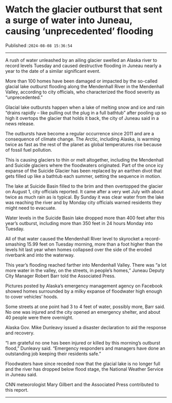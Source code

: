 # Watch the glacier outburst that sent a surge of water into Juneau, causing ‘unprecedented’ flooding

Published :`2024-08-08 15:36:54`

---

A rush of water unleashed by an ailing glacier swelled an Alaska river to record levels Tuesday and caused destructive flooding in Juneau nearly a year to the date of a similar significant event.

More than 100 homes have been damaged or impacted by the so-called glacial lake outburst flooding along the Mendenhall River in the Mendenhall Valley, according to city officials, who characterized the flood severity as “unprecedented.”

Glacial lake outbursts happen when a lake of melting snow and ice and rain “drains rapidly – like pulling out the plug in a full bathtub” after pooling up so high it overtops the glacier that holds it back, the city of Juneau said in a news release.

The outbursts have become a regular occurrence since 2011 and are a consequence of climate change. The Arctic, including Alaska, is warming twice as fast as the rest of the planet as global temperatures rise because of fossil fuel pollution.

This is causing glaciers to thin or melt altogether, including the Mendenhall and Suicide glaciers where the floodwaters originated. Part of the once icy expanse of the Suicide Glacier has been replaced by an earthen divot that gets filled up like a bathtub each summer, setting the sequence in motion.

The lake at Suicide Basin filled to the brim and then overtopped the glacier on August 1, city officials reported. It came after a very wet July with about twice as much rain as is typical. By Sunday it was clear water from the lake was reaching the river and by Monday city officials warned residents they might need to evacuate.

Water levels in the Suicide Basin lake dropped more than 400 feet after this year’s outburst, including more than 350 feet in 24 hours Monday into Tuesday.

All of that water caused the Mendenhall River level to skyrocket a record-smashing 15.99 feet on Tuesday morning, more than a foot higher than the levels hit last year when homes collapsed over the side of the eroded riverbank and into the waterway.

This year’s flooding reached farther into Mendenhall Valley. There was “a lot more water in the valley, on the streets, in people’s homes,” Juneau Deputy City Manager Robert Barr told the Associated Press.

Pictures posted by Alaska’s emergency management agency on Facebook showed homes surrounded by a milky expanse of floodwater high enough to cover vehicles’ hoods.

Some streets at one point had 3 to 4 feet of water, possibly more, Barr said. No one was injured and the city opened an emergency shelter, and about 40 people were there overnight.

Alaska Gov. Mike Dunleavy issued a disaster declaration to aid the response and recovery.

“I am grateful no one has been injured or killed by this morning’s outburst flood,” Dunleavy said. “Emergency responders and managers have done an outstanding job keeping their residents safe.”

Floodwaters have since receded now that the glacial lake is no longer full and the river has dropped below flood stage, the National Weather Service in Juneau said.

CNN meteorologist Mary Gilbert and the Associated Press contributed to this report.

---

